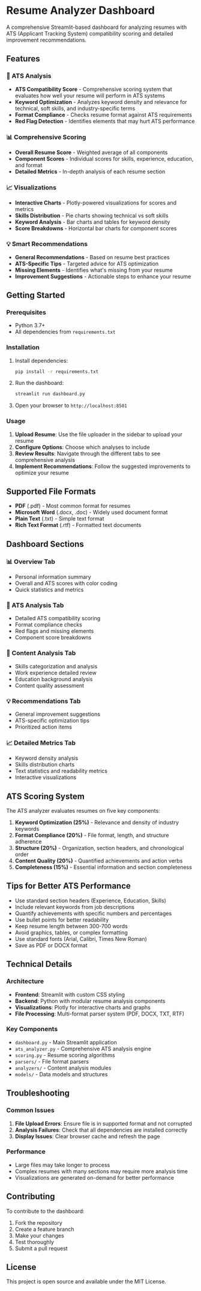 # Resume Analyzer Dashboard

A comprehensive Streamlit-based dashboard for analyzing resumes with ATS (Applicant Tracking System) compatibility scoring and detailed improvement recommendations.

## Features

### 🎯 ATS Analysis
- **ATS Compatibility Score** - Comprehensive scoring system that evaluates how well your resume will perform in ATS systems
- **Keyword Optimization** - Analyzes keyword density and relevance for technical, soft skills, and industry-specific terms
- **Format Compliance** - Checks resume format against ATS requirements
- **Red Flag Detection** - Identifies elements that may hurt ATS performance

### 📊 Comprehensive Scoring
- **Overall Resume Score** - Weighted average of all components
- **Component Scores** - Individual scores for skills, experience, education, and format
- **Detailed Metrics** - In-depth analysis of each resume section

### 📈 Visualizations
- **Interactive Charts** - Plotly-powered visualizations for scores and metrics
- **Skills Distribution** - Pie charts showing technical vs soft skills
- **Keyword Analysis** - Bar charts and tables for keyword density
- **Score Breakdowns** - Horizontal bar charts for component scores

### 💡 Smart Recommendations
- **General Recommendations** - Based on resume best practices
- **ATS-Specific Tips** - Targeted advice for ATS optimization
- **Missing Elements** - Identifies what's missing from your resume
- **Improvement Suggestions** - Actionable steps to enhance your resume

## Getting Started

### Prerequisites
- Python 3.7+
- All dependencies from `requirements.txt`

### Installation
1. Install dependencies:
   ```bash
   pip install -r requirements.txt
   ```

2. Run the dashboard:
   ```bash
   streamlit run dashboard.py
   ```

3. Open your browser to `http://localhost:8501`

### Usage

1. **Upload Resume**: Use the file uploader in the sidebar to upload your resume
2. **Configure Options**: Choose which analyses to include
3. **Review Results**: Navigate through the different tabs to see comprehensive analysis
4. **Implement Recommendations**: Follow the suggested improvements to optimize your resume

## Supported File Formats

- **PDF** (.pdf) - Most common format for resumes
- **Microsoft Word** (.docx, .doc) - Widely used document format
- **Plain Text** (.txt) - Simple text format
- **Rich Text Format** (.rtf) - Formatted text documents

## Dashboard Sections

### 📊 Overview Tab
- Personal information summary
- Overall and ATS scores with color coding
- Quick statistics and metrics

### 🎯 ATS Analysis Tab
- Detailed ATS compatibility scoring
- Format compliance checks
- Red flags and missing elements
- Component score breakdowns

### 📝 Content Analysis Tab
- Skills categorization and analysis
- Work experience detailed review
- Education background analysis
- Content quality assessment

### 💡 Recommendations Tab
- General improvement suggestions
- ATS-specific optimization tips
- Prioritized action items

### 📈 Detailed Metrics Tab
- Keyword density analysis
- Skills distribution charts
- Text statistics and readability metrics
- Interactive visualizations

## ATS Scoring System

The ATS analyzer evaluates resumes on five key components:

1. **Keyword Optimization (25%)** - Relevance and density of industry keywords
2. **Format Compliance (20%)** - File format, length, and structure adherence
3. **Structure (20%)** - Organization, section headers, and chronological order
4. **Content Quality (20%)** - Quantified achievements and action verbs
5. **Completeness (15%)** - Essential information and section completeness

## Tips for Better ATS Performance

- Use standard section headers (Experience, Education, Skills)
- Include relevant keywords from job descriptions
- Quantify achievements with specific numbers and percentages
- Use bullet points for better readability
- Keep resume length between 300-700 words
- Avoid graphics, tables, or complex formatting
- Use standard fonts (Arial, Calibri, Times New Roman)
- Save as PDF or DOCX format

## Technical Details

### Architecture
- **Frontend**: Streamlit with custom CSS styling
- **Backend**: Python with modular resume analysis components
- **Visualizations**: Plotly for interactive charts and graphs
- **File Processing**: Multi-format parser system (PDF, DOCX, TXT, RTF)

### Key Components
- `dashboard.py` - Main Streamlit application
- `ats_analyzer.py` - Comprehensive ATS analysis engine
- `scoring.py` - Resume scoring algorithms
- `parsers/` - File format parsers
- `analyzers/` - Content analysis modules
- `models/` - Data models and structures

## Troubleshooting

### Common Issues
1. **File Upload Errors**: Ensure file is in supported format and not corrupted
2. **Analysis Failures**: Check that all dependencies are installed correctly
3. **Display Issues**: Clear browser cache and refresh the page

### Performance
- Large files may take longer to process
- Complex resumes with many sections may require more analysis time
- Visualizations are generated on-demand for better performance

## Contributing

To contribute to the dashboard:
1. Fork the repository
2. Create a feature branch
3. Make your changes
4. Test thoroughly
5. Submit a pull request

## License

This project is open source and available under the MIT License.

